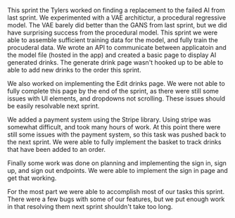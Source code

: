 This sprint the Tylers worked on finding a replacement to the failed AI from last sprint. We experimented with a VAE architictur, a procedural regressive model. The VAE barely did better than the GANS from 
last sprint, but we did have surprising success from the procedural model. This sprint we were able to assemble sufficient training data for the model, and fully train the procuderal data. We wrote an API
to communicate between applicatoin and the model file (hosted in the app) and created a basic page to display AI generated drinks. The generate drink page wasn't hooked up to be able to able to add new drinks 
to the order this sprint. 

We also worked on implementing the Edit drinks page. We were not able to fully complete this page by the end of the sprint, as there were still some issues with UI elements, and dropdowns not scrolling. These
issues should be easily resolvable next sprint. 

We added a payment system using the Stripe library. Using stripe was somewhat difficult, and took many hours of work. At this point there were still some issues with the payment system, so this task was pushed 
back to the next sprint. We were able to fully implement the basket to track drinks that have been added to an order. 

Finally some work was done on planning and implementing the sign in, sign up, and sign out endpoints. We were able to implement the sign in page and get that working. 

For the most part we were able to accomplish most of our tasks this sprint. There were a few bugs with some of our features, but we put enough work in that resolving them next sprint shouldn't take too long.  


